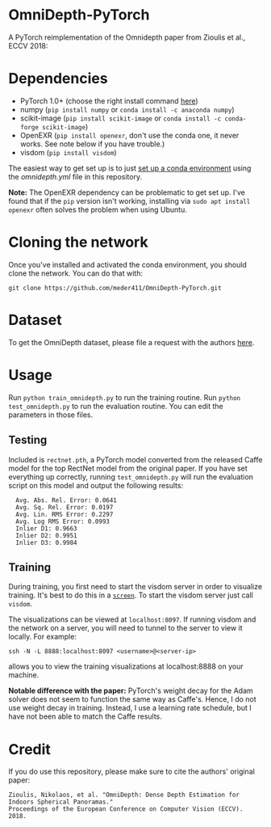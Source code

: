 # OmniDepth-PyTorch
A PyTorch reimplementation of the Omnidepth paper from Zioulis et al., ECCV 2018:

# Dependencies
 - PyTorch 1.0+ (choose the right install command [here](https://pytorch.org/))
 - numpy (`pip install numpy` or `conda install -c anaconda numpy`)
 - scikit-image (`pip install scikit-image` or `conda install -c conda-forge scikit-image`)
 - OpenEXR (`pip install openexr`, don't use the conda one, it never works. See note below if you have trouble.)
 - visdom (`pip install visdom`)

 The easiest way to get set up is to just [set up a conda environment](https://conda.io/projects/conda/en/latest/user-guide/tasks/manage-environments.html#creating-an-environment-from-an-environment-yml-file) using the *omnidepth.yml* file in this repository.

**Note:** The OpenEXR dependency can be problematic to get set up. I've found that if the `pip` version isn't working, installing via `sudo apt install openexr` often solves the problem when using Ubuntu.

# Cloning the network
Once you've installed and activated the conda environment, you should clone the network. You can do that with:

```
git clone https://github.com/meder411/OmniDepth-PyTorch.git
```


# Dataset
To get the OmniDepth dataset, please file a request with the authors [here](http://vcl.iti.gr/360-dataset/).


# Usage
Run `python train_omnidepth.py` to run the training routine. Run `python test_omnidepth.py` to run the evaluation routine. You can edit the parameters in those files.

## Testing
Included is `rectnet.pth`, a PyTorch model converted from the released Caffe model for the top RectNet model from the original paper. If you have set everything up correctly, running `test_omnidepth.py` will run the evaluation script on this model and output the following results:

```
  Avg. Abs. Rel. Error: 0.0641
  Avg. Sq. Rel. Error: 0.0197
  Avg. Lin. RMS Error: 0.2297
  Avg. Log RMS Error: 0.0993
  Inlier D1: 0.9663
  Inlier D2: 0.9951
  Inlier D3: 0.9984
```

## Training

During training, you first need to start the visdom server in order to visualize training. It's best to do this in a [`screen`](https://www.gnu.org/software/screen/manual/screen.html). To start the visdom server just call `visdom`.

The visualizations can be viewed at `localhost:8097`. If running visdom and the network on a server, you will need to tunnel to the server to view it locally. For example:

```
ssh -N -L 8888:localhost:8097 <username>@<server-ip>
```

allows you to view the training visualizations at localhost:8888 on your machine.

**Notable difference with the paper:** PyTorch's weight decay for the Adam solver does not seem to function the same way as Caffe's. Hence, I do not use weight decay in training. Instead, I use a learning rate schedule, but I have not been able to match the Caffe results.


# Credit
If you do use this repository, please make sure to cite the authors' original paper:

```
Zioulis, Nikolaos, et al. "OmniDepth: Dense Depth Estimation for Indoors Spherical Panoramas." 
Proceedings of the European Conference on Computer Vision (ECCV). 2018.
```
